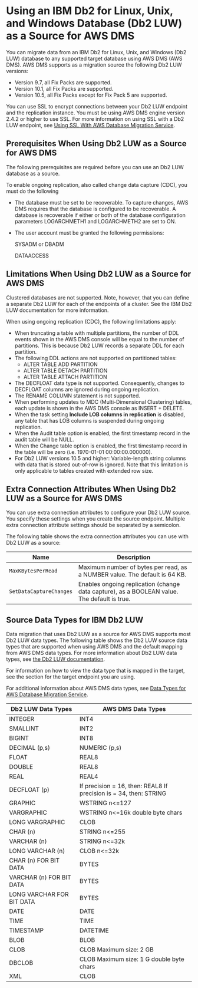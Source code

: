 # Using an IBM Db2 for Linux, Unix, and Windows Database \(Db2 LUW\) as a Source for AWS DMS<a name="CHAP_Source.DB2"></a>

You can migrate data from an IBM Db2 for Linux, Unix, and Windows \(Db2 LUW\) database to any supported target database using AWS DMS \(AWS DMS\)\. AWS DMS supports as a migration source the following Db2 LUW versions:
+ Version 9\.7, all Fix Packs are supported\.
+ Version 10\.1, all Fix Packs are supported\.
+ Version 10\.5, all Fix Packs except for Fix Pack 5 are supported\.

You can use SSL to encrypt connections between your Db2 LUW endpoint and the replication instance\. You must be using AWS DMS engine version 2\.4\.2 or higher to use SSL\. For more information on using SSL with a Db2 LUW endpoint, see [Using SSL With AWS Database Migration Service](CHAP_Security.SSL.md)\.

## Prerequisites When Using Db2 LUW as a Source for AWS DMS<a name="CHAP_Source.DB2.Prerequisites"></a>

The following prerequisites are required before you can use an Db2 LUW database as a source\.

To enable ongoing replication, also called change data capture \(CDC\), you must do the following
+ The database must be set to be recoverable\. To capture changes, AWS DMS requires that the database is configured to be recoverable\. A database is recoverable if either or both of the database configuration parameters LOGARCHMETH1 and LOGARCHMETH2 are set to ON\.
+ The user account must be granted the following permissions:

  SYSADM or DBADM

  DATAACCESS

## Limitations When Using Db2 LUW as a Source for AWS DMS<a name="CHAP_Source.DB2.Limitations"></a>

Clustered databases are not supported\. Note, however, that you can define a separate Db2 LUW for each of the endpoints of a cluster\. See the IBM Db2 LUW documentation for more information\.

When using ongoing replication \(CDC\), the following limitations apply:
+ When truncating a table with multiple partitions, the number of DDL events shown in the AWS DMS console will be equal to the number of partitions\. This is because Db2 LUW records a separate DDL for each partition\.
+ The following DDL actions are not supported on partitioned tables:
  + ALTER TABLE ADD PARTITION
  + ALTER TABLE DETACH PARTITION
  + ALTER TABLE ATTACH PARTITION
+ The DECFLOAT data type is not supported\. Consequently, changes to DECFLOAT columns are ignored during ongoing replication\.
+ The RENAME COLUMN statement is not supported\.
+ When performing updates to MDC \(Multi\-Dimensional Clustering\) tables, each update is shown in the AWS DMS console as INSERT \+ DELETE\.
+ When the task setting **Include LOB columns in replication** is disabled, any table that has LOB columns is suspended during ongoing replication\.
+ When the Audit table option is enabled, the first timestamp record in the audit table will be NULL\.
+ When the Change table option is enabled, the first timestamp record in the table will be zero \(i\.e\. 1970\-01\-01 00:00:00\.000000\)\.
+ For Db2 LUW versions 10\.5 and higher: Variable\-length string columns with data that is stored out\-of\-row is ignored\. Note that this limitation is only applicable to tables created with extended row size\.

## Extra Connection Attributes When Using Db2 LUW as a Source for AWS DMS<a name="CHAP_Source.DB2.ConnectionAttrib"></a>

You can use extra connection attributes to configure your Db2 LUW source\. You specify these settings when you create the source endpoint\. Multiple extra connection attribute settings should be separated by a semicolon\.

The following table shows the extra connection attributes you can use with Db2 LUW as a source:


| Name | Description | 
| --- | --- | 
|  `MaxKBytesPerRead`  |  Maximum number of bytes per read, as a NUMBER value\. The default is 64 KB\.  | 
|  `SetDataCaptureChanges`  |  Enables ongoing replication \(change data capture\), as a BOOLEAN value\. The default is true\.  | 

## Source Data Types for IBM Db2 LUW<a name="CHAP_Source.DB2.DataTypes"></a>

Data migration that uses Db2 LUW as a source for AWS DMS supports most Db2 LUW data types\. The following table shows the Db2 LUW source data types that are supported when using AWS DMS and the default mapping from AWS DMS data types\. For more information about Db2 LUW data types, see [ the Db2 LUW documentation](https://www.ibm.com/support/knowledgecenter/SSEPGG_10.5.0/com.ibm.db2.luw.sql.ref.doc/doc/r0008483.html)\.

For information on how to view the data type that is mapped in the target, see the section for the target endpoint you are using\.

For additional information about AWS DMS data types, see [Data Types for AWS Database Migration Service](CHAP_Reference.DataTypes.md)\.


|  Db2 LUW Data Types  |  AWS DMS Data Types  | 
| --- | --- | 
|  INTEGER  |  INT4  | 
|  SMALLINT  |  INT2  | 
|  BIGINT  |  INT8  | 
|  DECIMAL \(p,s\)  |  NUMERIC \(p,s\)  | 
|  FLOAT  |  REAL8  | 
|  DOUBLE  |  REAL8  | 
|  REAL  |  REAL4  | 
|  DECFLOAT \(p\)  |  If precision = 16, then: REAL8 If precision is = 34, then: STRING  | 
|  GRAPHIC  |  WSTRING n<=127  | 
|  VARGRAPHIC  |  WSTRING n<=16k double byte chars  | 
|  LONG VARGRAPHIC  |  CLOB  | 
|  CHAR \(n\)  |  STRING n<=255  | 
|  VARCHAR \(n\)  |  STRING n<=32k  | 
|  LONG VARCHAR \(n\)  |  CLOB n<=32k  | 
|  CHAR \(n\) FOR BIT DATA  |  BYTES  | 
|  VARCHAR \(n\) FOR BIT DATA  |  BYTES  | 
|  LONG VARCHAR FOR BIT DATA  |  BYTES  | 
|  DATE  |  DATE  | 
|  TIME  |  TIME  | 
|  TIMESTAMP  |  DATETIME  | 
|  BLOB  |  BLOB  | 
|  CLOB  |  CLOB Maximum size: 2 GB  | 
|  DBCLOB  |  CLOB Maximum size: 1 G double byte chars  | 
|  XML  |  CLOB  | 